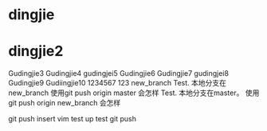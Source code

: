 # dingjie
# dingjie2
Gudingjie3
Gudingjie4
gudingjei5
Gudingjie6
Gudingjie7
gudingjei8
Gudingjie9
Gudiingjie10
1234567
123
new_branch
Test. 本地分支在new_branch   使用git push origin master 会怎样
Test. 本地分支在master。 使用git push origin new_branch 会怎样

git push
insert vim
test up 
test git push

